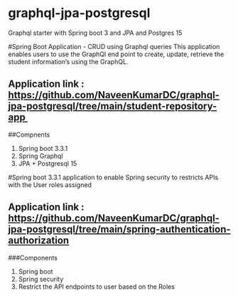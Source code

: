 # graphql-jpa-postgresql
Graphql starter with Spring boot 3 and JPA and Postgres 15

#Spring Boot Application - CRUD using Graphql queries This application enables users to use the GraphQl end point to create, update, retrieve the student information’s using the GraphQL.
## Application link : https://github.com/NaveenKumarDC/graphql-jpa-postgresql/tree/main/student-repository-app 
##Compnents  
1. Spring boot 3.3.1
2. Spring Graphql
3. JPA + Postgresql 15


#Spring boot 3.3.1 application to enable Spring security to restricts APIs with the User roles assigned 
## Application link : https://github.com/NaveenKumarDC/graphql-jpa-postgresql/tree/main/spring-authentication-authorization

###Components
1. Spring boot
2. Spring security
3. Restrict the API endpoints to user based on the Roles
